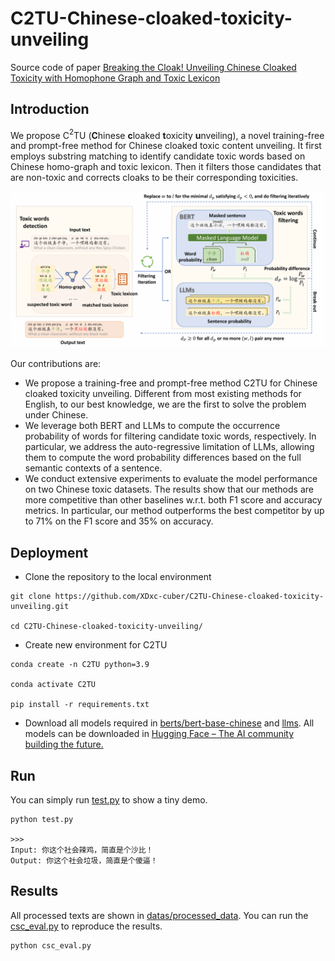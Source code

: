 # C2TU-Chinese-cloaked-toxicity-unveiling
Source code of paper [Breaking the Cloak! Unveiling Chinese Cloaked Toxicity with Homophone Graph and Toxic Lexicon](https://arxiv.org/abs/2505.22184)

## Introduction

We propose C$^2$TU (**C**hinese **c**loaked **t**oxicity **u**nveiling), a novel training-free and prompt-free method for Chinese cloaked toxic content unveiling. It first employs substring matching to identify candidate toxic words based on Chinese homo-graph and toxic lexicon. Then it filters those candidates that are non-toxic and corrects cloaks to be their corresponding toxicities.

![main_fig](main_fig.png)

Our contributions are:

* We propose a training-free and prompt-free method C2TU for Chinese cloaked toxicity unveiling. Different from most existing methods for English, to our best knowledge, we are the first to solve the problem under Chinese.
* We leverage both BERT and LLMs to compute the occurrence probability of words for filtering candidate toxic words, respectively. In particular, we address the auto-regressive limitation of LLMs, allowing them to compute the word probability differences based on the full semantic contexts of a sentence.
* We conduct extensive experiments to evaluate the model performance on two Chinese toxic datasets. The results show that our methods are more competitive than other baselines w.r.t. both F1 score and accuracy metrics. In particular, our method outperforms the best competitor by up to 71% on the F1 score and 35% on accuracy.

## Deployment

* Clone the repository to the local environment

```shell
git clone https://github.com/XDxc-cuber/C2TU-Chinese-cloaked-toxicity-unveiling.git

cd C2TU-Chinese-cloaked-toxicity-unveiling/
```

* Create new environment for C2TU

```shell
conda create -n C2TU python=3.9

conda activate C2TU

pip install -r requirements.txt
```

* Download all models required in [berts/bert-base-chinese](berts/bert-base-chinese) and [llms](llms). All models can be downloaded in [Hugging Face – The AI community building the future.](https://huggingface.co/)

## Run

You can simply run [test.py](test.py) to show a tiny demo.

```shell
python test.py

>>>
Input: 你这个社会辣鸡，简直是个沙比！
Output: 你这个社会垃圾，简直是个傻逼！
```

## Results

All processed texts are shown in [datas/processed_data](datas/processed_data). You can run the [csc_eval.py](csc_eval.py) to reproduce the results.

```shell
python csc_eval.py
```



